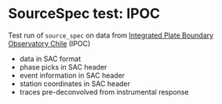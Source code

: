 # SourceSpec test: IPOC

Test run of `source_spec` on data from [Integrated Plate Boundary
Observatory Chile](https://www.ipoc-network.org) (IPOC)

- data in SAC format
- phase picks in SAC header
- event information in SAC header
- station coordinates in SAC header
- traces pre-deconvolved from instrumental response
